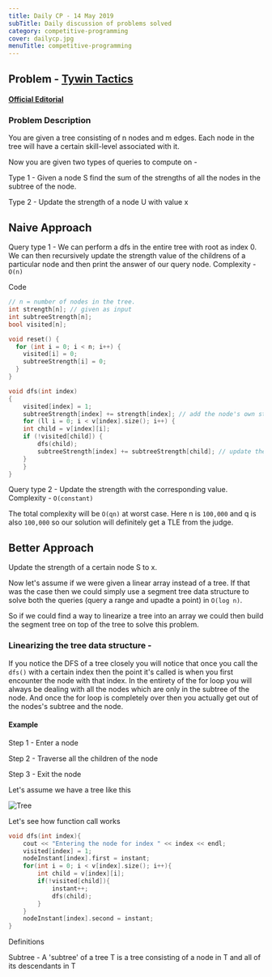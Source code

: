 ```yaml
---
title: Daily CP - 14 May 2019
subTitle: Daily discussion of problems solved
category: competitive-programming
cover: dailycp.jpg
menuTitle: competitive-programming
---
```


## Problem - [Tywin Tactics](https://www.codechef.com/COOK35/problems/TYTACTIC)

#### [Official Editorial](https://discuss.codechef.com/t/tytactic-editorial/2408)

### Problem Description

You are given a tree consisting of n nodes and m edges. Each node in the tree will have a certain skill-level associated with it.

Now you are given two types of queries to compute on - 

Type 1 - Given a node S find the sum of the strengths of all the nodes in the subtree of the node.

Type 2 - Update the strength of a node U with value x

## Naive Approach

Query type 1 - We can perform a dfs in the entire tree with root as index 0. We can then recursively update the strength value of the childrens of a particular node and then print the answer of our query node. Complexity - `O(n)`

Code

```cpp
// n = number of nodes in the tree.
int strength[n]; // given as input
int subtreeStrength[n];
bool visited[n];

void reset() {
  for (int i = 0; i < n; i++) {
    visited[i] = 0;
    subtreeStrength[i] = 0;
  }
}

void dfs(int index)
{
    visited[index] = 1;
    subtreeStrength[index] += strength[index]; // add the node's own strength to the subtreeStrength array
    for (ll i = 0; i < v[index].size(); i++) {
	int child = v[index][i];
	if (!visited[child]) {
	    dfs(child);
	    subtreeStrength[index] += subtreeStrength[child]; // update the subtreeStrength of the node at index with the subtreeStrength of it's child
	}
    }
}
```

Query type 2 - Update the strength with the corresponding value. Complexity - `O(constant)`

The total complexity will be `O(qn)` at worst case. Here n is `100,000` and q is also `100,000` so our solution will definitely get a TLE from the judge.

## Better Approach

Update the strength of a certain node S to x.

Now let's assume if we were given a linear array instead of a tree. If that was the case then we could simply use a segment tree data structure to solve both the queries (query a range and upadte a point) in `O(log n)`.

So if we could find a way to linearize a tree into an array we could then build the segment tree on top of the tree to solve this problem.

### Linearizing the tree data structure - 

If you notice the DFS of a tree closely you will notice that once you call the `dfs()` with a certain index then the point it's called is when you first encounter the node with that index. In the entirety of the for loop you will always be dealing with all the nodes which are only in the subtree of the node. And once the for loop is completely over then you actually get out of the nodes's subtree and the node.

#### Example

Step 1 - Enter a node

Step 2 - Traverse all the children of the node

Step 3 - Exit the node

Let's assume we have a tree like this

![Tree](https://i.imgur.com/FgHKNzW.png)


Let's see how function call works

```cpp
void dfs(int index){
    cout << "Entering the node for index " << index << endl; 
    visited[index] = 1;
    nodeInstant[index].first = instant;
    for(int i = 0; i < v[index].size(); i++){
        int child = v[index][i];
        if(!visited[child]){
            instant++;
            dfs(child);
        }
    }
    nodeInstant[index].second = instant;
}
```


Definitions

Subtree - A 'subtree' of a tree T is a tree consisting of a node in T and all of its descendants in T